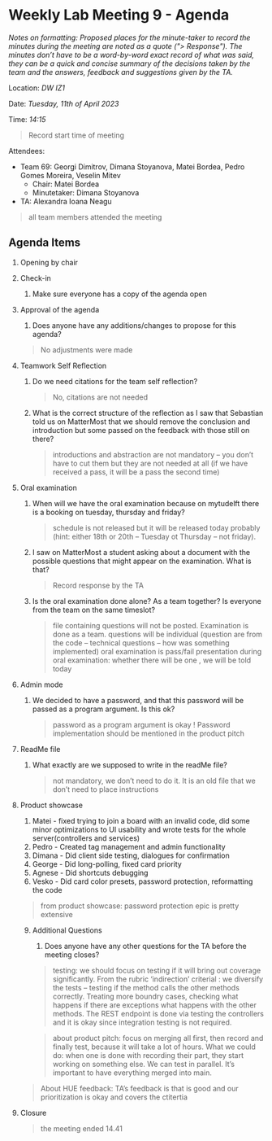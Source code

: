 # Weekly Lab Meeting 9 - Agenda

*Notes on formatting:
Proposed places for the minute-taker to record the minutes during the meeting are noted as a quote ("> Response").
The minutes don’t have to be a word-by-word exact record of what was said, they can be a quick and concise summary of the decisions taken by the team and the answers, feedback and suggestions given by the TA.*

Location: *DW IZ1*

Date: *Tuesday, 11th of April 2023*

Time: *14:15*
> Record start time of meeting

Attendees:
- Team 69: Georgi Dimitrov, Dimana Stoyanova, Matei Bordea, Pedro Gomes Moreira, Veselin Mitev
  - Chair: Matei Bordea
  - Minutetaker: Dimana Stoyanova
- TA: Alexandra Ioana Neagu
> all team members attended the meeting 

## Agenda Items
1. Opening by chair
2. Check-in
    1. Make sure everyone has a copy of the agenda open
3. Approval of the agenda
    1. Does anyone have any additions/changes to propose for this agenda?
    > No adjustments were made 
4. Teamwork Self Reflection
   1.  Do we need citations for the team self reflection?
        >No, citations are not needed  
   2.  What is the correct structure of the reflection as I saw that Sebastian told us on MatterMost that we should remove the conclusion and introduction but some passed on the feedback with those still on there?
        >introductions and abstraction are not mandatory – 
       > you don’t have to cut them but they are not needed at all 
       > (if we have received a pass, it will be a pass the second time)
5. Oral examination
   1. When will we have the oral examination because on mytudelft there is a booking on tuesday, thursday and friday?
        >schedule is not released but it will be released today probably 
      > (hint: either 18th or 20th – Tuesday ot Thursday – not friday).
   2. I saw on MatterMost a student asking about a document with the possible questions that might appear on the examination. What is that?
        >Record response by the TA
   3. Is the oral examination done alone? As a team together? Is everyone from the team on the same timeslot?
        >file containing questions will not be posted. Examination is done as a team. questions will be individual (question are from the code – technical questions – how was something implemented)
        >oral examination is pass/fail
        >presentation during oral examination:  whether there will be one , we will be told today
6. Admin mode
    1. We decided to have a password, and that this password will be passed as a program argument. Is this ok?
        >password as a program argument is okay ! Password implementation should be mentioned in the product pitch
7. ReadMe file
    1. What exactly are we supposed to write in the readMe file?
        >not mandatory, we don’t need to do it. It is an old file that we don’t need to place instructions
8. Product showcase
   1. Matei - fixed trying to join a board with an invalid code, did some minor optimizations to UI usability and wrote tests for the whole server(controllers and services)
   2. Pedro - Created tag management and admin functionality
   3. Dimana - Did client side testing, dialogues for confirmation
   4. George - Did long-polling, fixed card priority
   5. Agnese - Did shortcuts debugging
   6. Vesko - Did card color presets, password protection, reformatting the code
   >from product showcase: password protection epic is pretty extensive
   9. Additional Questions
       1. Does anyone have any other questions for the TA before the meeting closes?
        >   testing: we should focus on testing if it will bring out coverage significantly. From the rubric ‘indirection’ criterial : we diversify the tests – testing if the method calls the other methods correctly. Treating more boundry cases, checking what happens if there are exceptions what happens with the other methods. The REST endpoint is done via testing the controllers and it is okay since integration testing is not required.

       > about product pitch: focus on merging all first, then record and finally test, because it will take a lot of hours. What we could do: when one is done with recording their part, they start working on something else. We can test in parallel. It’s important to have everything merged into main.

    > About HUE feedback: TA’s feedback is that is good and our prioritization is okay and covers the ctitertia

10. Closure
    >the meeting ended 14.41
